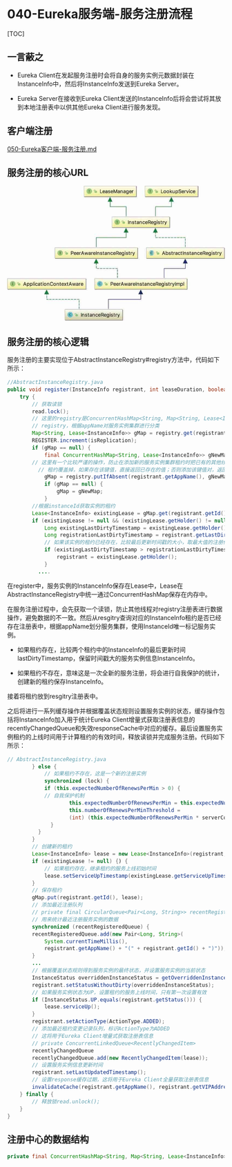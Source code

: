 # 040-Eureka服务端-服务注册流程

[TOC]

## 一言蔽之

- Eureka Client在发起服务注册时会将自身的服务实例元数据封装在InstanceInfo中，然后将InstanceInfo发送到Eureka Server。

- Eureka Server在接收到Eureka Client发送的InstanceInfo后将会尝试将其放到本地注册表中以供其他Eureka Client进行服务发现。

## 客户端注册

 [050-Eureka客户端-服务注册.md](../020-Eureka客户端/050-Eureka客户端-服务注册.md) 

## 服务注册的核心URL

<img src="../../../../assets/image-20210129161735471.png" alt="image-20210129161735471" style="zoom: 67%;" />

## 服务注册的核心逻辑

服务注册的主要实现位于AbstractInstanceRegistry#registry方法中，代码如下所示：

```java
//AbstractInstanceRegistry.java
public void register(InstanceInfo registrant, int leaseDuration, boolean isReplication) {
    try {
        // 获取读锁
        read.lock();
        // 这里的registry是ConcurrentHashMap<String, Map<String, Lease<InstanceInfo>>>
        // registry，根据appName对服务实例集群进行分类
        Map<String, Lease<InstanceInfo>> gMap = registry.get(registrant.getAppName());
        REGISTER.increment(isReplication);
        if (gMap == null) {
            final ConcurrentHashMap<String, Lease<InstanceInfo>> gNewMap = new ConcurrentHashMap<String, Lease<InstanceInfo>>();
        // 这里有一个比较严谨的操作，防止在添加新的服务实例集群租约时把已有的其他线程添加的集群
          // 租约覆盖掉，如果存在该键值，直接返回已存在的值；否则添加该键值对，返回null
            gMap = registry.putIfAbsent(registrant.getAppName(), gNewMap);
            if (gMap == null) {
                gMap = gNewMap;
            }
        //根据instanceId获取实例的租约
        Lease<InstanceInfo> existingLease = gMap.get(registrant.getId());
        if (existingLease != null && (existingLease.getHolder() != null)) {
            Long existingLastDirtyTimestamp = existingLease.getHolder().getLastDirtyTimestamp();
            Long registrationLastDirtyTimestamp = registrant.getLastDirtyTimestamp();
            // 如果该实例的租约已经存在，比较最后更新时间戳的大小，取最大值的注册信息为有效
            if (existingLastDirtyTimestamp > registrationLastDirtyTimestamp) {
                registrant = existingLease.getHolder();
            }
          ....
```

在register中，服务实例的InstanceInfo保存在Lease中，Lease在AbstractInstanceRegistry中统一通过ConcurrentHashMap保存在内存中。

在服务注册过程中，会先获取一个读锁，防止其他线程对registry注册表进行数据操作，避免数据的不一致。然后从resgitry查询对应的InstanceInfo租约是否已经存在注册表中，根据appName划分服务集群，使用InstanceId唯一标记服务实例。

- 如果租约存在，比较两个租约中的InstanceInfo的最后更新时间lastDirtyTimestamp，保留时间戳大的服务实例信息InstanceInfo。

- 如果租约不存在，意味这是一次全新的服务注册，将会进行自我保护的统计，创建新的租约保存InstanceInfo。

接着将租约放到resgitry注册表中。

之后将进行一系列缓存操作并根据覆盖状态规则设置服务实例的状态，缓存操作包括将InstanceInfo加入用于统计Eureka Client增量式获取注册表信息的recentlyChangedQueue和失效responseCache中对应的缓存。最后设置服务实例租约的上线时间用于计算租约的有效时间，释放读锁并完成服务注册。代码如下所示：

```java
// AbstractInstanceRegistry.java
        } else {
            // 如果租约不存在，这是一个新的注册实例
            synchronized (lock) {
            if (this.expectedNumberOfRenewsPerMin > 0) {
            // 自我保护机制
                    this.expectedNumberOfRenewsPerMin = this.expectedNumberOfRenewsPerMin + 2;
                    this.numberOfRenewsPerMinThreshold =
                    (int) (this.expectedNumberOfRenewsPerMin * serverConfig.getRenewalPercentThreshold());
              }
          }
        }
        // 创建新的租约
        Lease<InstanceInfo> lease = new Lease<InstanceInfo>(registrant, leaseDuration);
        if (existingLease != null) {) {
            // 如果租约存在，继承租约的服务上线初始时间
            lease.setServiceUpTimestamp(existingLease.getServiceUpTimestamp());
        }
        // 保存租约
        gMap.put(registrant.getId(), lease);
        // 添加最近注册队列
        // private final CircularQueue<Pair<Long, String>> recentRegisteredQueue
        // 用来统计最近注册服务实例的数据
        synchronized (recentRegisteredQueue) {
        recentRegisteredQueue.add(new Pair<Long, String>(
            System.currentTimeMillis(),
            registrant.getAppName() + "(" + registrant.getId() + ")"));
        }
        ...
        // 根据覆盖状态规则得到服务实例的最终状态，并设置服务实例的当前状态
        InstanceStatus overriddenInstanceStatus = getOverriddenInstanceStatus(registrant, existingLease, isReplication);
        registrant.setStatusWithoutDirty(overriddenInstanceStatus);
        // 如果服务实例状态为UP，设置租约的服务上线时间，只有第一次设置有效
        if (InstanceStatus.UP.equals(registrant.getStatus())) {
            lease.serviceUp();
        }
        registrant.setActionType(ActionType.ADDED);
        // 添加最近租约变更记录队列，标识ActionType为ADDED
        // 这将用于Eureka Client增量式获取注册表信息
        // private ConcurrentLinkedQueue<RecentlyChangedItem>
        recentlyChangedQueue
        recentlyChangedQueue.add(new RecentlyChangedItem(lease));
        // 设置服务实例信息更新时间
        registrant.setLastUpdatedTimestamp();
        // 设置response缓存过期，这将用于Eureka Client全量获取注册表信息
        invalidateCache(registrant.getAppName(), registrant.getVIPAddress(), registrant. getSecureVipAddress());
    } finally {
        // 释放锁read.unlock();
    }
}

```

## 注册中心的数据结构

```java
private final ConcurrentHashMap<String, Map<String, Lease<InstanceInfo>>> registry = new ConcurrentHashMap<String, Map<String, Lease<InstanceInfo>>>();
```



